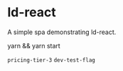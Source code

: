 # ld-react

A simple spa demonstrating ld-react.

yarn && yarn start

`pricing-tier-3` `dev-test-flag`